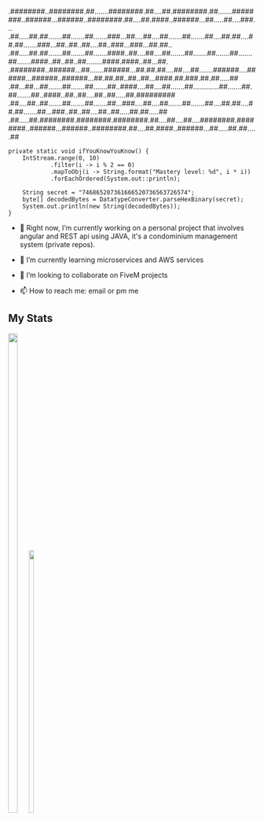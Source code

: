 .########..########.##.......########.##....##.########.##.......########..######...######..########.##....##.####..######...##.....##....###...
.##.....##.##.......##.......##.......###...##....##....##.......##.......##....##.##....##.##.......###...##..##..##....##..###...###...##.##..
.##.....##.##.......##.......##.......####..##....##....##.......##.......##.......##.......##.......####..##..##..##........####.####..##...##.
.########..######...##.......######...##.##.##....##....##.......######....######...######..######...##.##.##..##..##...####.##.###.##.##.....##
.##...##...##.......##.......##.......##..####....##....##.......##.............##.......##.##.......##..####..##..##....##..##.....##.#########
.##....##..##.......##.......##.......##...###....##....##.......##.......##....##.##....##.##.......##...###..##..##....##..##.....##.##.....##
.##.....##.########.########.########.##....##....##....########.########..######...######..########.##....##.####..######...##.....##.##.....##

    private static void ifYouKnowYouKnow() {
        IntStream.range(0, 10)
                .filter(i -> i % 2 == 0)
                .mapToObj(i -> String.format("Mastery level: %d", i * i))
                .forEachOrdered(System.out::println);

        String secret = "746865207361666520736563726574";
        byte[] decodedBytes = DatatypeConverter.parseHexBinary(secret);
        System.out.println(new String(decodedBytes));
    }
<!--
**testeves260/testeves260** is a ✨ _special_ ✨ repository because its `README.md` (this file) appears on your GitHub profile.

Here are some ideas to get you started:

-->

- 🔭 Right now, I’m currently working on a personal project that involves angular and REST api using JAVA, it's a condominium management system (private repos).
- 🌱 I’m currently learning microservices and AWS services
- 👯 I’m looking to collaborate on FiveM projects

- 📫 How to reach me: email or pm me

## My Stats
<p align="center">
   <div style="width: 15%; display: inline-block;">
      <img width="50%" src="https://github-readme-stats.vercel.app/api?username=testeves260&layout=compact&theme=cobalt&hide_border=true&count_private=true&show_icons=true" />
      <img width="37%" src="https://github-readme-stats.vercel.app/api/top-langs/?username=testeves260&layout=compact" />
   </div>
</p>
